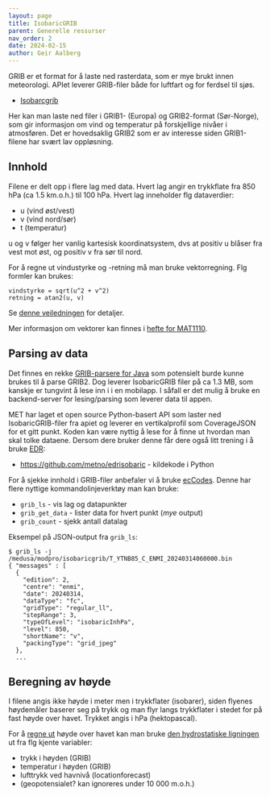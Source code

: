 ```yaml
---
layout: page
title: IsobaricGRIB
parent: Generelle ressurser
nav_order: 2
date: 2024-02-15
author: Geir Aalberg
---
```


GRIB er et format for å laste ned rasterdata, som er mye brukt innen meteorologi.
APIet leverer GRIB-filer både for luftfart og for ferdsel til sjøs.

- [Isobarcgrib](https://api.met.no/weatherapi/isobaricgrib/1.0/documentation)

Her kan man laste ned filer i GRIB1- (Europa) og GRIB2-format (Sør-Norge), som
gir informasjon om vind og temperatur på forskjellige nivåer i atmosføren.
Det er hovedsaklig GRIB2 som er av interesse siden GRIB1-filene har svært lav oppløsning.

## Innhold

Filene er delt opp i flere lag med data. Hvert lag angir en trykkflate
fra 850 hPa (ca 1.5 km.o.h.) til 100 hPa. Hvert lag inneholder flg dataverdier:

- u (vind øst/vest)
- v (vind nord/sør)
- t (temperatur)

u og v følger her vanlig kartesisk koordinatsystem, dvs at positiv u blåser fra vest mot øst,
og positiv v fra sør til nord.

For å regne ut vindustyrke og -retning må man bruke vektorregning. Flg formler kan brukes:

    vindstyrke = sqrt(u^2 + v^2)
    retning = atan2(u, v)

Se [denne veiledningen](http://colaweb.gmu.edu/dev/clim301/lectures/wind/wind-uv) for detaljer.

Mer informasjon om vektorer kan finnes i [hefte for
MAT1110](https://www.uio.no/studier/emner/matnat/math/MAT1110/v06/Vektorhefte.pdf).

## Parsing av data

Det finnes en rekke [GRIB-parsere for Java](https://github.com/search?q=grib2+language%3AJava&type=repositories&l=Java)
som potensielt burde kunne brukes til å parse GRIB2. Dog leverer IsobaricGRIB
filer på ca 1.3 MB, som kanskje er tungvint å lese inn i i en mobilapp. I såfall
er det mulig å bruke en backend-server for lesing/parsing som leverer data til appen.

MET har laget et open source Python-basert API som laster ned IsobaricGRIB-filer
fra apiet og leverer en vertikalprofil som CoverageJSON for et gitt punkt.
Koden kan være nyttig å lese for å finne ut hvordan man skal tolke dataene.
Dersom dere bruker denne får dere også litt trening i å bruke [EDR](/edr):

- <https://github.com/metno/edrisobaric> - kildekode i Python

For å sjekke innhold i GRIB-filer anbefaler vi å bruke
[ecCodes](https://confluence.ecmwf.int/display/ECC/ecCodes+Home).
Denne har flere nyttige kommandolinjeverktøy man kan bruke:

- `grib_ls` - vis lag og datapunkter
- `grib_get_data` - lister data for hvert punkt (*mye* output)
- `grib_count` - sjekk antall datalag

Eksempel på JSON-output fra `grib_ls`:

    $ grib_ls -j /medusa/modpro/isobaricgrib/T_YTNB85_C_ENMI_20240314060000.bin 
    { "messages" : [ 
      {
        "edition": 2,
        "centre": "enmi",
        "date": 20240314,
        "dataType": "fc",
        "gridType": "regular_ll",
        "stepRange": 3,
        "typeOfLevel": "isobaricInhPa",
        "level": 850,
        "shortName": "v",
        "packingType": "grid_jpeg"
      },
      ...


## Beregning av høyde

I filene angis ikke høyde i meter men i trykkflater (isobarer), siden flyenes
høydemåler baserer seg på trykk og man flyr langs trykkflater i stedet for
på fast høyde over havet. Trykket angis i hPa (hektopascal).

For å [regne ut](https://physics.stackexchange.com/questions/333475/how-to-calculate-altitude-from-current-temperature-and-pressure)
høyde over havet kan man bruke [den hydrostatiske
ligningen](https://en.wikipedia.org/wiki/Barometric_formula)
ut fra flg kjente variabler:

- trykk i høyden (GRIB)
- temperatur i høyden (GRIB)
- lufttrykk ved havnivå (locationforecast)
- (geopotensialet? kan ignoreres under 10 000 m.o.h.)
